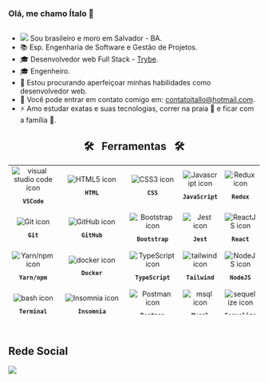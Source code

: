 ### Olá, me chamo Ítalo  👋
##

- <img src="https://img.icons8.com/emoji/20/000000/man-with-beard-light-skin-tone.png"/> Sou brasileiro e moro em Salvador - BA.
- :books: Esp. Engenharia de Software e Gestão de Projetos.
-  :mortar_board: Desenvolvedor web Full Stack - [Trybe](https://www.betrybe.com/).
-  :mortar_board: Engenheiro.
- 👯 Estou procurando aperfeiçoar minhas habilidades como desenvolvedor web.
- :email: Você pode entrar em contato comigo em: contatoitallo@hotmail.com.
- ⚡ Amo estudar exatas e suas tecnologias, correr na praia :ocean: e ficar com a família :raised_hands:.


## 

<h2 align="center">🛠️&ensp; Ferramentas &ensp;🛠️</h2>

<table align="center" height="300px">
  <tr>
    <td align="center">
      <img src="https://skillicons.dev/icons?i=vscode" width="35px" alt="visual studio code icon"/><br>
      <sub>
        <b>
          <pre>VSCode</pre>
        </b>
      </sub>
    </td>
    <td align="center">
      <img src="https://skillicons.dev/icons?i=html" width="35px" alt="HTML5 icon"/><br>
      <sub>
        <b>
          <pre>HTML</pre>
        </b>
      </sub>
    </td>
    <td align="center">
      <img src="https://skillicons.dev/icons?i=css" width="35px" alt="CSS3 icon"/><br>
      <sub>
        <b>
          <pre>&ensp;CSS&ensp;</pre>
        </b>
      </sub>
    </td>
    <td align="center">
      <img src="https://skillicons.dev/icons?i=javascript" width="35px" alt="Javascript icon"/><br>
      <sub>
        <b>
          <pre>JavaScript</pre>
        </b>
      </sub>
    </td>
    <td align="center">
      <img src="https://skillicons.dev/icons?i=redux" width="35px" alt="Redux icon"/><br>
      <sub>
        <b>
          <pre>Redux</pre>
        </b>
      </sub>
    </td>
  </tr>
  <tr>
    <td align="center" width="100px;">
      <img src="https://skillicons.dev/icons?i=git" width="35px" alt="Git icon"/><br>
      <sub>
        <b>
          <pre>&emsp;Git&emsp;</pre>
        </b>
      </sub>
    </td>
    <td align="center" width="100px;">
      <img src="https://skillicons.dev/icons?i=github" width="35px" alt="GitHub icon"/><br>
      <sub>
        <b>
          <pre>&emsp;GitHub&emsp;</pre>
        </b>
      </sub>
    </td>
    <td align="center">
      <img src="https://skillicons.dev/icons?i=bootstrap" width="35px" alt="Bootstrap icon"/><br>
      <sub>
        <b>
          <pre>Bootstrap</pre>
        </b>
      </sub>
    </td>
    <td align="center">
      <img src="https://skillicons.dev/icons?i=jest" width="35px" alt="Jest icon"/><br>
      <sub>
        <b>
          <pre>Jest</pre>
        </b>
      </sub>
    </td>
    <td align="center">
      <img src="https://skillicons.dev/icons?i=react" width="35px" alt="ReactJS icon"/><br>
      <sub>
        <b>
          <pre>React</pre>
        </b>
      </sub>
    </td>
  </tr>
  <tr>
    <td align="center">
      <img src="https://user-images.githubusercontent.com/86276393/177162603-b078ec0b-5097-4067-9e04-f2e260e298a8.png" width="35px" alt="Yarn/npm icon"/><br>
      <sub>
        <b>
          <pre>Yarn/npm</pre>
        </b>
      </sub>
    </td>
    <td align="center">
      <img src="https://skillicons.dev/icons?i=docker" width="35px" alt="docker icon"/><br>
      <sub>
        <b>
          <pre>Docker</pre>
        </b>
      </sub>
    </td>
    <td align="center">
      <img src="https://skillicons.dev/icons?i=typescript" width="35px" alt="TypeScript icon"/><br>
      <sub>
        <b>
          <pre>TypeScript</pre>
        </b>
      </sub>
    </td>
    <td align="center">
      <img src="https://skillicons.dev/icons?i=tailwind" width="35px" alt="tailwind icon"/><br>
      <sub>
        <b>
          <pre>Tailwind</pre>
        </b>
      </sub>
    </td>
    <td align="center">
      <img src="https://skillicons.dev/icons?i=nodejs" width="35px" alt="NodeJS icon"/><br>
      <sub>
        <b>
          <pre>NodeJS</pre>
        </b>
      </sub>
    </td>
  </tr>
  <tr>
    <td align="center">
      <img src="https://skillicons.dev/icons?i=bash" width="35px" alt="bash icon"/><br>
      <sub>
        <b>
          <pre>Terminal</pre>
        </b>
      </sub>
    </td>
    <td align="center">
      <img src="https://user-images.githubusercontent.com/86276393/177148580-f21f8f32-113c-499c-8c4d-f03412137f82.svg" width="35px" alt="Insomnia icon"/><br>
      <sub>
        <b>
          <pre>Insomnia</pre>
        </b>
      </sub>
    </td>
    <td align="center">
      <img src="https://user-images.githubusercontent.com/2676579/34940598-17cc20f0-f9be-11e7-8c6d-f0190d502d64.png" width="35px" alt="Postman icon"/><br>
      <sub>
        <b>
          <pre>Postman</pre>
        </b>
      </sub>
    </td>
    <td align="center">
      <img src="https://skillicons.dev/icons?i=mysql" width="35px" alt="msql icon"/><br>
      <sub>
        <b>
          <pre>Mysql</pre>
        </b>
      </sub>
    </td>
    <td align="center">
      <img src="https://avatars3.githubusercontent.com/u/3591786?s=400&v=4" width="35px" alt="sequelize icon"/><br>
      <sub>
        <b>
          <pre>Sequelize</pre>
        </b>
      </sub>
    </td>
   </tr>
    <tr>
    <td align="center">
      <img src="https://skillicons.dev/icons?i=heroku" width="35px" alt="heroku icon"/><br>
      <sub>
        <b>
          <pre>Heroku</pre>
        </b>
      </sub>
    </td>
      <td align="center">
      <img src="https://skillicons.dev/icons?i=mongodb" width="35px" alt="mongodb icon"/><br>
      <sub>
        <b>
          <pre>MongoDB</pre>
        </b>
      </sub>
    </td>
      <td align="center">
      <img src="https://skillicons.dev/icons?i=python" width="35px" alt="python icon"/><br>
      <sub>
        <b>
          <pre>Python</pre>
        </b>
      </sub>
    </td>
      <td align="center">
      <img src="https://skillicons.dev/icons?i=flask" width="35px" alt="flask icon"/><br>
      <sub>
        <b>
          <pre>Flask</pre>
        </b>
      </sub>
    </td>
      <td align="center">
      <img src="https://skillicons.dev/icons?i=fastapi" width="35px" alt="fastapi icon"/><br>
      <sub>
        <b>
          <pre>FastAPI</pre>
        </b>
      </sub>
    </td>
   </tr>
    <tr>
      <td align="center">
      <img src="https://skillicons.dev/icons?i=linux" width="35px" alt="linux icon"/><br>
      <sub>
        <b>
          <pre>Linux</pre>
        </b>
      </sub>
    </td>
      <td align="center">
      <img src="https://skillicons.dev/icons?i=styledcomponents" width="35px" alt="styledcomponents icon"/><br>
      <sub>
        <b>
          <pre>StyledComponents</pre>
        </b>
      </sub>
    </td>
      <td align="center">
      <img src="https://skillicons.dev/icons?i=stackoverflow" width="35px" alt="stackoverflow icon"/><br>
      <sub>
        <b>
          <pre>StackOverflow</pre>
        </b>
      </sub>
    </td>
      <td align="center">
      <img src="https://skillicons.dev/icons?i=regex" width="35px" alt="regex icon"/><br>
      <sub>
        <b>
          <pre>Regex</pre>
        </b>
      </sub>
    </td>
      <td align="center">
      <img src="https://skillicons.dev/icons?i=py" width="35px" alt="py icon"/><br>
      <sub>
        <b>
          <pre>Py</pre>
        </b>
      </sub>
    </td>
    </tr>
    <tr>
      <td align="center">
      <img src="https://skillicons.dev/icons?i=discord" width="35px" alt="discord icon"/><br>
      <sub>
        <b>
          <pre>Discord</pre>
        </b>
      </sub>
    </td>
      <td align="center">
      <img src="https://skillicons.dev/icons?i=bash" width="35px" alt="bash icon"/><br>
      <sub>
        <b>
          <pre>Bash</pre>
        </b>
      </sub>
    </td>
     <td align="center">
      <img src="https://github.com/sempostma/office365-icons/raw/master/png/256/excel.png" width="35px" alt="excel icon"/><br>
      <sub>
        <b>
          <pre>Excel</pre>
        </b>
      </sub>
    </td>
     <td align="center">
      <img src="https://raw.githubusercontent.com/devicons/devicon/master/icons/express/express-original-wordmark.svg" width="35px" alt="express icon"/><br>
      <sub>
        <b>
          <pre>Express</pre>
        </b>
      </sub>
    </td>
      <td align="center">
      <img src="https://github.com/IvanRafael-Dev/MeuPrimeiroRepositorio/blob/master/Images/mongoose.png" width="35px" alt="mongoose icon"/><br>
      <sub>
        <b>
          <pre>Mongoose</pre>
        </b>
      </sub>
    </td>
   </tr>
    <tr>
     <td align="center">
      <img src="https://github.com/IvanRafael-Dev/MeuPrimeiroRepositorio/blob/master/Images/mocha.svg" width="35px" alt="mocha icon"/><br>
      <sub>
        <b>
          <pre>Mocha</pre>
        </b>
      </sub>
    </td>
      <td align="center">
      <img src="https://github.com/IvanRafael-Dev/MeuPrimeiroRepositorio/blob/master/Images/sinon.png" width="35px" alt="sinon icon"/><br>
      <sub>
        <b>
          <pre>Sinon</pre>
        </b>
      </sub>
    </td>
     <td align="center">
      <img src="https://github.com/IvanRafael-Dev/MeuPrimeiroRepositorio/blob/master/Images/chai.png" width="35px" alt="chai icon"/><br>
      <sub>
        <b>
          <pre>Chai</pre>
        </b>
      </sub>
    </td>
</table> 
  
<br>
  
## Rede Social
[<img src="https://skillicons.dev/icons?i=linkedin" width="35px" />](https://www.linkedin.com/in/%C3%ADtalolima9/)
